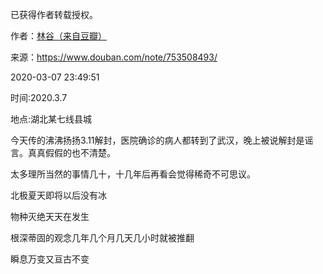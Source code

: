 已获得作者转载授权。


作者：[林谷（来自豆瓣）](https://www.douban.com/people/115816477/)


来源：https://www.douban.com/note/753508493/


2020-03-07 23:49:51


时间:2020.3.7  

地点:湖北某七线县城  

今天传的沸沸扬扬3.11解封，医院确诊的病人都转到了武汉，晚上被说解封是谣言。真真假假的也不清楚。  

太多理所当然的事情几十，十几年后再看会觉得稀奇不可思议。  

北极夏天即将以后没有冰  

物种灭绝天天在发生  

根深蒂固的观念几年几个月几天几小时就被推翻  

瞬息万变又亘古不变  

